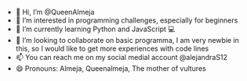 - 👋 Hi, I’m @QueenAlmeja
- 👀 I’m interested in programming challenges, especially for beginners
- 🌱 I’m currently learning Python and JavaScript 💻 
- 💞️ I’m looking to collaborate on basic programma, I am very newbie in this, so I would like to get more experiences with code lines 
- 📫 You can reach me on my social medial account @alejandraS12 
- 😄 Pronouns: Almeja, Queenalmeja, The mother of vultures
  

<!---
QueenAlmeja/QueenAlmeja is a ✨ special ✨ repository because its `README.md` (this file) appears on your GitHub profile.
You can click the Preview link to take a look at your changes.
--->
